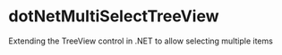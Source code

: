 # dotNetMultiSelectTreeView
Extending the TreeView control in .NET to allow selecting multiple items
